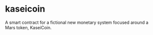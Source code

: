 # kaseicoin
A smart contract for a fictional new monetary system focused around a Mars token, KaseiCoin.
